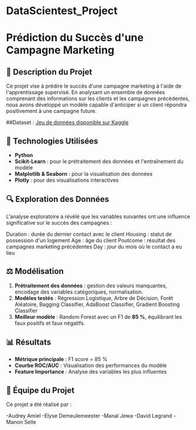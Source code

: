 # DataScientest_Project

# Prédiction du Succès d'une Campagne Marketing

## 📄 Description du Projet

Ce projet vise à prédire le succès d'une campagne marketing à l'aide de l'apprentissage supervisé. En analysant un ensemble de données comprenant des informations sur les clients et les campagnes précédentes, nous avons développé un modèle capable d'anticiper si un client répondra positivement à une campagne future.

##Dataset :
[Jeu de données disponible sur Kaggle](https://www.kaggle.com/datasets/janiobachmann/bank-marketing-dataset)

## 🔧 Technologies Utilisées

- **Python**
- **Scikit-Learn** : pour le prétraitement des données et l'entraînement du modèle
- **Matplotlib & Seaborn** : pour la visualisation des données
- **Plotly** : pour des visualisations interactives

## 🔍 Exploration des Données

L'analyse exploratoire a révélé que les variables suivantes ont une influence significative sur le succès des campagnes :

Duration : durée du dernier contact avec le client
Housing : statut de possession d'un logement
Age : âge du client
Poutcome : résultat des campagnes marketing précédentes
Day : jour du mois où le contact a eu lieu

## ⚖️ Modélisation

1. **Prétraitement des données** : gestion des valeurs manquantes, encodage des variables catégoriques, normalisation.
2. **Modèles testés** : Régression Logistique, Arbre de Décision, Forêt Aléatoire, Bagging Classifier, AdaBoost Classifier, Gradient Boosting Classifier
3. **Meilleur modèle** : Random Forest avec un F1 de **85 %**, équilibrant les faux positifs et faux négatifs.

## 📊 Résultats

- **Métrique principale** : F1 score = 85 %
- **Courbe ROC/AUC** : Visualisation des performances du modèle
- **Feature Importance** : Analyse des variables les plus influentes

## 👥 Équipe du Projet
Ce projet a été réalisé par :

-Audrey Amiel
-Elyse Demeulemeester
-Manal Jewa
-David Legrand
-Manon Selle
